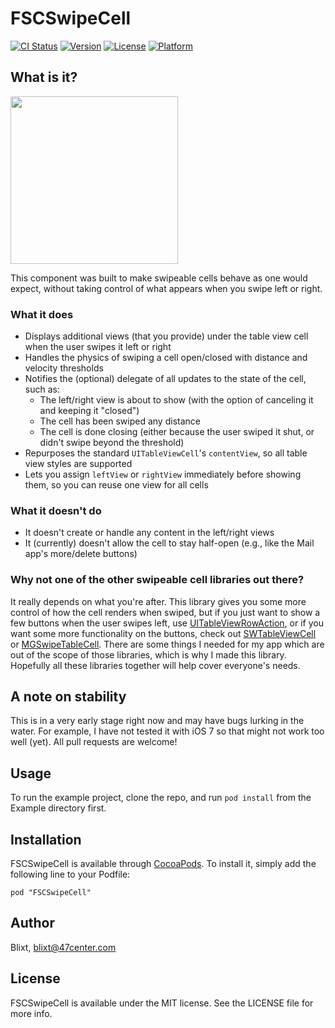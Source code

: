 # FSCSwipeCell

[![CI Status](http://img.shields.io/travis/47center/FSCSwipeCell.svg?style=flat)](https://travis-ci.org/47center/FSCSwipeCell)
[![Version](https://img.shields.io/cocoapods/v/FSCSwipeCell.svg?style=flat)](http://cocoadocs.org/docsets/FSCSwipeCell)
[![License](https://img.shields.io/cocoapods/l/FSCSwipeCell.svg?style=flat)](http://cocoadocs.org/docsets/FSCSwipeCell)
[![Platform](https://img.shields.io/cocoapods/p/FSCSwipeCell.svg?style=flat)](http://cocoadocs.org/docsets/FSCSwipeCell)

## What is it?

<img src="http://fat.gfycat.com/CarefreeCreativeAdder.gif" height="268">

This component was built to make swipeable cells behave as one would expect, without taking control of what appears
when you swipe left or right.

### What it does

* Displays additional views (that you provide) under the table view cell when the user swipes it left or right
* Handles the physics of swiping a cell open/closed with distance and velocity thresholds
* Notifies the (optional) delegate of all updates to the state of the cell, such as:
    * The left/right view is about to show (with the option of canceling it and keeping it "closed")
    * The cell has been swiped any distance
    * The cell is done closing (either because the user swiped it shut, or didn't swipe beyond the threshold)
* Repurposes the standard `UITableViewCell`'s `contentView`, so all table view styles are supported
* Lets you assign `leftView` or `rightView` immediately before showing them, so you can reuse one view for all cells

### What it doesn't do

* It doesn't create or handle any content in the left/right views
* It (currently) doesn't allow the cell to stay half-open (e.g., like the Mail app's more/delete buttons)

### Why not one of the other swipeable cell libraries out there?

It really depends on what you're after. This library gives you some more control of how the cell renders when swiped,
but if you just want to show a few buttons when the user swipes left, use [UITableViewRowAction][], or if you want
some more functionality on the buttons, check out [SWTableViewCell][] or [MGSwipeTableCell][]. There are some things
I needed for my app which are out of the scope of those libraries, which is why I made this library. Hopefully all
these libraries together will help cover everyone's needs.

## A note on stability

This is in a very early stage right now and may have bugs lurking in the water. For example, I have not tested it
with iOS 7 so that might not work too well (yet). All pull requests are welcome!

## Usage

To run the example project, clone the repo, and run `pod install` from the Example directory first.

## Installation

FSCSwipeCell is available through [CocoaPods](http://cocoapods.org). To install it, simply
add the following line to your Podfile:

    pod "FSCSwipeCell"

## Author

Blixt, blixt@47center.com

## License

FSCSwipeCell is available under the MIT license. See the LICENSE file for more info.


[UITableViewRowAction]: https://developer.apple.com/library/ios/documentation/UIKit/Reference/UITableViewRowAction_class/index.html
[SWTableViewCell]: https://github.com/CEWendel/SWTableViewCell
[MGSwipeTableCell]: https://github.com/MortimerGoro/MGSwipeTableCell
